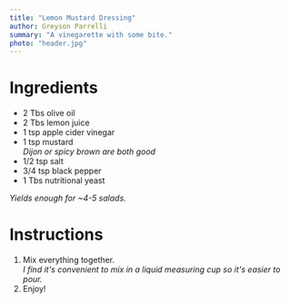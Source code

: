 ```yaml
---
title: "Lemon Mustard Dressing"
author: Greyson Parrelli
summary: "A vinegarette with some bite."
photo: "header.jpg"
---
```


# Ingredients 
- 2 Tbs olive oil
- 2 Tbs lemon juice
- 1 tsp apple cider vinegar
- 1 tsp mustard  
  _Dijon or spicy brown are both good_
- 1/2 tsp salt
- 3/4 tsp black pepper
- 1 Tbs nutritional yeast

_Yields enough for ~4-5 salads._

# Instructions
1. Mix everything together.  
  _I find it's convenient to mix in a liquid measuring cup so it's easier to pour._
1. Enjoy!
